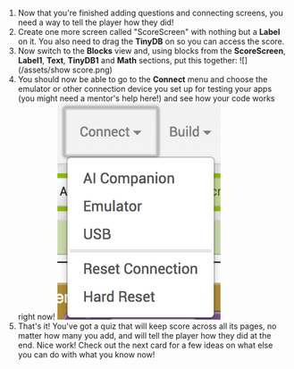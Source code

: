 1. Now that you're finished adding questions and connecting screens, you need a way to tell the player how they did!
2. Create one more screen called "ScoreScreen" with nothing but a **Label** on it. You also need to drag the **TinyDB** on so you can access the score.
3. Now switch to the **Blocks** view and, using blocks from the **ScoreScreen**, **Label1**, **Text**, **TinyDB1** and **Math** sections, put this together:
  ![](/assets/show score.png)
4. You should now be able to go to the **Connect** menu and choose the emulator or other connection device you set up for testing your apps (you might need a mentor's help here!) and see how your code works right now!
  ![](/assets/connect.png)   
5. That's it! You've got a quiz that will keep score across all its pages, no matter how many you add, and will tell the player how they did at the end. Nice work! Check out the next card for a few ideas on what else you can do with what you know now!
